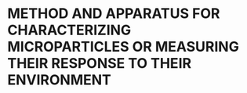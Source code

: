 # METHOD AND APPARATUS FOR CHARACTERIZING MICROPARTICLES OR MEASURING THEIR RESPONSE TO THEIR ENVIRONMENT